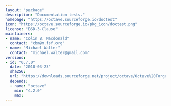 ```yaml
---
layout: "package"
description: "Documentation tests."
homepage: "https://octave.sourceforge.io/doctest"
icon: "https://octave.sourceforge.io/pkg_icon/doctest.png"
license: "BSD-3-Clause"
maintainers:
- name: "Colin B. Macdonald"
  contact: "cbm@m.fsf.org"
- name: "Michael Walter"
  contact: "michael.walter@gmail.com"
versions:
- id: "0.7.0"
  date: "2018-03-23"
  sha256:
  url: "https://downloads.sourceforge.net/project/octave/Octave%20Forge%20Packages/Individual%20Package%20Releases/doctest-0.7.0.tar.gz"
  depends:
  - name: "octave"
    min: "4.2.0"
    max:
---
```

